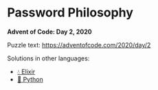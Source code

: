 # Password Philosophy

**Advent of Code: Day 2, 2020**

Puzzle text: https://adventofcode.com/2020/day/2

Solutions in other languages:

- [💧 Elixir](../../../elixir/lib/2020/02_password_philosophy)
- [🐍 Python](../../../python/2020/02_password_philosophy)
